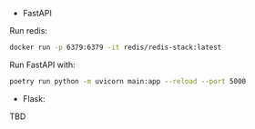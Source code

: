 * FastAPI

Run redis:

```bash
docker run -p 6379:6379 -it redis/redis-stack:latest
```

Run FastAPI with:

```bash
poetry run python -m uvicorn main:app --reload --port 5000
```

* Flask:

TBD